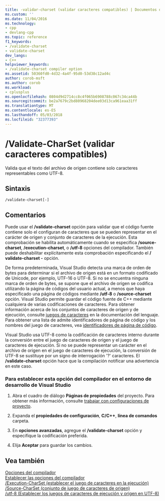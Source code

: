```yaml
---
title: -validar-charset (validar caracteres compatibles) | Documentos de Microsoft
ms.custom: ''
ms.date: 11/04/2016
ms.technology:
- cpp
- devlang-cpp
ms.topic: reference
f1_keywords:
- /validate-charset
- validate-charset
dev_langs:
- C++
helpviewer_keywords:
- /validate-charset compiler option
ms.assetid: 50360fd0-4d32-4a4f-95d0-53d38c12ad4c
author: corob-msft
ms.author: corob
ms.workload:
- cplusplus
ms.openlocfilehash: 0804d9d2714cc8c4f065b6908788c067c34ca44b
ms.sourcegitcommit: be2a7679c2bd80968204dee03d13ca961eaa31ff
ms.translationtype: MT
ms.contentlocale: es-ES
ms.lasthandoff: 05/03/2018
ms.locfileid: "32377393"
---
```

# <a name="validate-charset-validate-for-compatible-characters"></a>/Validate-CharSet (validar caracteres compatibles)
Valida que el texto del archivo de origen contiene solo caracteres representables como UTF-8.  
  
## <a name="syntax"></a>Sintaxis  
  
```  
/validate-charset[-]  
```  
  
## <a name="remarks"></a>Comentarios  
 Puede usar el **/validate-charset** opción para validar que el código fuente contiene solo el configuran de caracteres que se pueden representar en el carácter de origen y conjunto de caracteres de la ejecución. Esta comprobación se habilita automáticamente cuando se especifica **/source-charset**, **/execution-charset**, o **/utf-8** opciones del compilador. También puede deshabilitar explícitamente esta comprobación especificando el **/ validate-charset -** opción.  
  
 De forma predeterminada, Visual Studio detecta una marca de orden de bytes para determinar si el archivo de origen está en un formato codificado de Unicode, por ejemplo, UTF-16 o UTF-8. Si no se encuentra ninguna marca de orden de bytes, se supone que el archivo de origen se codifica utilizando la página de códigos del usuario actual, a menos que haya especificado una página de códigos mediante **/utf-8** o **/source-charset** opción. Visual Studio permite guardar el código fuente de C++ mediante cualquiera de varias codificaciones de caracteres. Para obtener información acerca de los conjuntos de caracteres de origen y de ejecución, consulte [juegos de caracteres](../../cpp/character-sets.md) en la documentación del lenguaje. Para obtener una lista de admite identificadores de página de código y los nombres del juego de caracteres, vea [identificadores de página de código](http://msdn.microsoft.com/library/windows/desktop/dd317756).  
  
 Visual Studio usa UTF-8 como la codificación de caracteres interno durante la conversión entre el juego de caracteres de origen y el juego de caracteres de ejecución. Si no se puede representar un carácter en el archivo de origen en el juego de caracteres de ejecución, la conversión de UTF-8 se sustituye por un signo de interrogación '?' caracteres. El **/validate-charset** opción hace que la compilación notificar una advertencia en este caso.  
  
### <a name="to-set-this-compiler-option-in-the-visual-studio-development-environment"></a>Para establecer esta opción del compilador en el entorno de desarrollo de Visual Studio  
  
1.  Abra el cuadro de diálogo **Páginas de propiedades** del proyecto. Para obtener más información, consulte [trabajar con configuraciones de proyecto](../../ide/working-with-project-properties.md).  
  
2.  Expanda el **propiedades de configuración**, **C/C++**, **línea de comandos** carpeta.  
  
3.  En **opciones avanzadas**, agregue el **/validate-charset** opción y especifique la codificación preferida.  
  
4.  Elija **Aceptar** para guardar los cambios.  
  
## <a name="see-also"></a>Vea también  
 [Opciones del compilador](../../build/reference/compiler-options.md)   
 [Establecer las opciones del compilador](../../build/reference/setting-compiler-options.md)   
 [/Execution-CharSet (establecer el juego de caracteres en la ejecución)](../../build/reference/execution-charset-set-execution-character-set.md)   
 [/Source-CharSet (conjunto de juego de caracteres de origen)](../../build/reference/source-charset-set-source-character-set.md)   
 [/utf-8 (Establecer los juegos de caracteres de ejecución y origen en UTF-8)](../../build/reference/utf-8-set-source-and-executable-character-sets-to-utf-8.md)